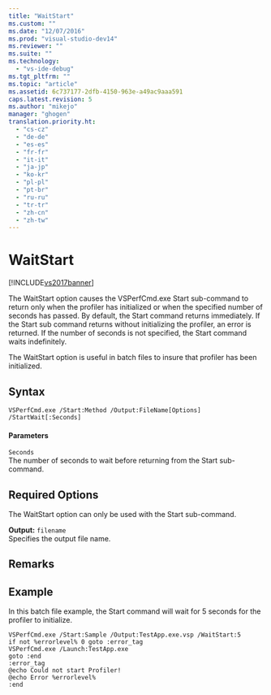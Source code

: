 ```yaml
---
title: "WaitStart"
ms.custom: ""
ms.date: "12/07/2016"
ms.prod: "visual-studio-dev14"
ms.reviewer: ""
ms.suite: ""
ms.technology: 
  - "vs-ide-debug"
ms.tgt_pltfrm: ""
ms.topic: "article"
ms.assetid: 6c737177-2dfb-4150-963e-a49ac9aaa591
caps.latest.revision: 5
ms.author: "mikejo"
manager: "ghogen"
translation.priority.ht: 
  - "cs-cz"
  - "de-de"
  - "es-es"
  - "fr-fr"
  - "it-it"
  - "ja-jp"
  - "ko-kr"
  - "pl-pl"
  - "pt-br"
  - "ru-ru"
  - "tr-tr"
  - "zh-cn"
  - "zh-tw"
---
```

# WaitStart
[!INCLUDE[vs2017banner](../code-quality/includes/vs2017banner.md)]

The WaitStart option causes the VSPerfCmd.exe Start sub-command to return only when the profiler has initialized or when the specified number of seconds has passed. By default, the Start command returns immediately. If the Start sub command returns without initializing the profiler, an error is returned. If the number of seconds is not specified, the Start command waits indefinitely.  
  
 The WaitStart option is useful in batch files to insure that profiler has been initialized.  
  
## Syntax  
  
```  
VSPerfCmd.exe /Start:Method /Output:FileName[Options] /StartWait[:Seconds]  
```  
  
#### Parameters  
 `Seconds`  
 The number of seconds to wait before returning from the Start sub-command.  
  
## Required Options  
 The WaitStart option can only be used with the Start sub-command.  
  
 **Output:** `filename`  
 Specifies the output file name.  
  
## Remarks  
  
## Example  
 In this batch file example, the Start command will wait for 5 seconds for the profiler to initialize.  
  
```  
VSPerfCmd.exe /Start:Sample /Output:TestApp.exe.vsp /WaitStart:5  
if not %errorlevel% 0 goto :error_tag  
VSPerfCmd.exe /Launch:TestApp.exe  
goto :end  
:error_tag  
@echo Could not start Profiler!  
@echo Error %errorlevel%  
:end  
```